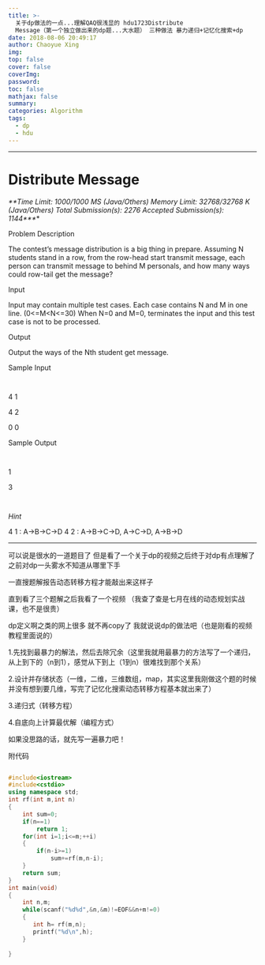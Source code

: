 ```yaml
---
title: >-
  关于dp做法的一点...理解QAQ很浅显的 hdu1723Distribute
  Message（第一个独立做出来的dp题...大水题） 三种做法 暴力递归+记忆化搜索+dp
date: 2018-08-06 20:49:17
author: Chaoyue Xing
img: 
top: false
cover: false
coverImg: 
password: 
toc: false
mathjax: false
summary:
categories: Algorithm
tags: 
  - dp
  - hdu
---
```


---

# **Distribute Message**

***\**\*Time Limit: 1000/1000 MS (Java/Others)  Memory Limit: 32768/32768 K (Java/Others)
Total Submission(s): 2276  Accepted Submission(s): 1144\*\**\***

 

Problem Description

The contest’s message distribution is a big thing in prepare. Assuming N students stand in a row, from the row-head start transmit message, each person can transmit message to behind M personals, and how many ways could row-tail get the message?

 

 

Input

Input may contain multiple test cases. Each case contains N and M in one line. (0<=M<N<=30)
When N=0 and M=0, terminates the input and this test case is not to be processed.

 

 

Output

Output the ways of the Nth student get message.

 

 

Sample Input

```
 
```

4 1

4 2

0 0

 

 

Sample Output

```
 
```

1

3

```
 
```

*Hint*

4 1 : A->B->C->D 4 2 : A->B->C->D, A->C->D, A->B->D

---

可以说是很水的一道题目了 但是看了一个关于dp的视频之后终于对dp有点理解了 之前对dp一头雾水不知道从哪里下手

一直搜题解报告动态转移方程才能敲出来这样子

直到看了三个题解之后我看了一个视频 （我查了查是七月在线的动态规划实战课，也不是很贵）

dp定义啊之类的网上很多 就不再copy了 我就说说dp的做法吧（也是刚看的视频教程里面说的）

1.先找到最暴力的解法，然后去除冗余（这里我就用最暴力的方法写了一个递归，从上到下的（n到1），感觉从下到上（1到n）很难找到那个关系）

2.设计并存储状态（一维，二维，三维数组，map，其实这里我刚做这个题的时候并没有想到要几维，写完了记忆化搜索动态转移方程基本就出来了）

3.递归式（转移方程）

4.自底向上计算最优解（编程方式）

如果没思路的话，就先写一遍暴力吧！

附代码

```c++

#include<iostream>
#include<cstdio>
using namespace std;
int rf(int m,int n)
{
    int sum=0;
    if(n==1)
        return 1;
    for(int i=1;i<=m;++i)
    {
        if(n-i>=1)
            sum+=rf(m,n-i);
    }
    return sum;
}
int main(void)
{
    int n,m;
    while(scanf("%d%d",&n,&m)!=EOF&&n+m!=0)
    {
       int h= rf(m,n);
       printf("%d\n",h);
    }
 
}
```

